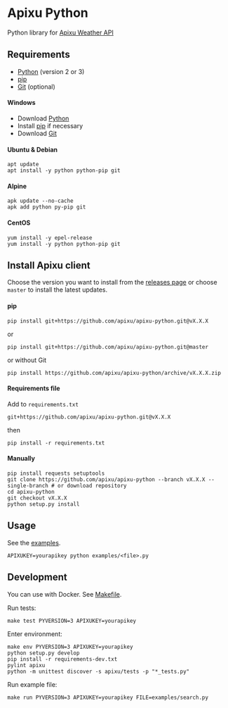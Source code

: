 # Apixu Python

Python library for [Apixu Weather API](https://www.apixu.com/api.aspx)

## Requirements
* [Python](https://www.python.org/downloads/) (version 2 or 3)
* [pip](https://pip.pypa.io/en/stable/installing/)
* [Git](https://git-scm.com/downloads) (optional)

#### Windows
* Download [Python](https://www.python.org/downloads/windows/)
* Install [pip](https://pip.pypa.io/en/stable/installing/#do-i-need-to-install-pip) if necessary
* Download [Git](https://git-scm.com/download/win)

#### Ubuntu & Debian
```
apt update
apt install -y python python-pip git
```

#### Alpine
```
apk update --no-cache
apk add python py-pip git
```

#### CentOS
```
yum install -y epel-release
yum install -y python python-pip git
```

## Install Apixu client

Choose the version you want to install from the [releases page](https://github.com/apixu/apixu-python/releases)
or choose `master` to install the latest updates.

#### pip
```
pip install git+https://github.com/apixu/apixu-python.git@vX.X.X
```
or
```
pip install git+https://github.com/apixu/apixu-python.git@master
```
or without Git
```
pip install https://github.com/apixu/apixu-python/archive/vX.X.X.zip
```

#### Requirements file
Add to `requirements.txt`
```
git+https://github.com/apixu/apixu-python.git@vX.X.X
```
then
```
pip install -r requirements.txt
```

#### Manually
```
pip install requests setuptools
git clone https://github.com/apixu/apixu-python --branch vX.X.X --single-branch # or download repository
cd apixu-python
git checkout vX.X.X
python setup.py install
```

## Usage

See the [examples](./examples).

```
APIXUKEY=yourapikey python examples/<file>.py 
```

## Development

You can use with Docker. See [Makefile](Makefile).

Run tests:
```
make test PYVERSION=3 APIXUKEY=yourapikey
```

Enter environment:
```
make env PYVERSION=3 APIXUKEY=yourapikey
python setup.py develop
pip install -r requirements-dev.txt
pylint apixu
python -m unittest discover -s apixu/tests -p "*_tests.py"
```

Run example file:
```
make run PYVERSION=3 APIXUKEY=yourapikey FILE=examples/search.py
```
